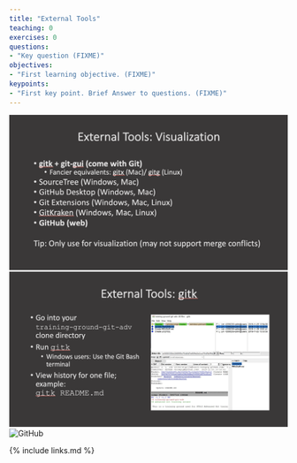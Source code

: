 ```yaml
---
title: "External Tools"
teaching: 0
exercises: 0
questions:
- "Key question (FIXME)"
objectives:
- "First learning objective. (FIXME)"
keypoints:
- "First key point. Brief Answer to questions. (FIXME)"
---
```

![External](../fig/06-external.png)
![GITK](../fig/07-gitk.png)
![GitHub](../fig/07-github.png)


{% include links.md %}
